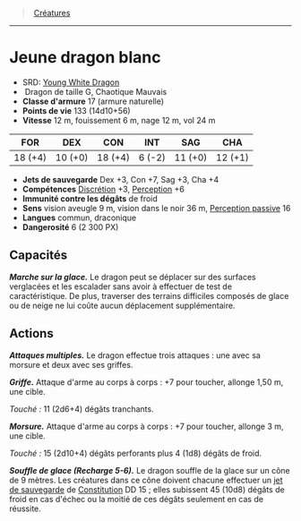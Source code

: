 ﻿---
!MonsterHD
Type: Dragon
Size: G
Alignment: Chaotique Mauvais
ArmorClass: 17 (armure naturelle)
HitPoints: 133 (14d10+56)
Speed: 12 m, fouissement 6 m, nage 12 m, vol 24 m
Strength: 18 (+4)
Dexterity: 10 (+0)
Constitution: 18 (+4)
Intelligence: ' 6 (-2)'
Wisdom: 11 (+0)
Charisma: 12 (+1)
SavingThrows: Dex +3, Con +7, Sag +3, Cha +4
Skills: '[Discrétion](hd_abilities_dexterity_discretion.md) +3, [Perception](hd_abilities_wisdom_perception.md) +6'
DamageImmunities: de froid
Senses: vision aveugle 9 m, vision dans le noir 36 m, [Perception passive](hd_abilities_dexterity_perception_passive.md) 16
Languages: commun, draconique
Challenge: 6 (2 300 PX)
Id: monsters_hd.md#jeune-dragon-blanc
ParentLink: monsters_hd.md#créatures
Name: Jeune dragon blanc
ParentName: Créatures
NameLevel: 1
AltName: '[Young White Dragon](srd_monsters_young_white_dragon.md)'
Attributes: {}
---
> [Créatures](hd_monsters.md)

---

# Jeune dragon blanc

- SRD: [Young White Dragon](srd_monsters_young_white_dragon.md)
-  Dragon de taille G, Chaotique Mauvais
- **Classe d'armure** 17 (armure naturelle)
- **Points de vie** 133 (14d10+56)
- **Vitesse** 12 m, fouissement 6 m, nage 12 m, vol 24 m

|FOR|DEX|CON|INT|SAG|CHA|
|---|---|---|---|---|---|
|18 (+4)|10 (+0)|18 (+4)| 6 (-2)|11 (+0)|12 (+1)|

- **Jets de sauvegarde** Dex +3, Con +7, Sag +3, Cha +4
- **Compétences** [Discrétion](hd_abilities_dexterity_discretion.md) +3, [Perception](hd_abilities_wisdom_perception.md) +6
- **Immunité contre les dégâts** de froid
- **Sens** vision aveugle 9 m, vision dans le noir 36 m, [Perception passive](hd_abilities_dexterity_perception_passive.md) 16
- **Langues** commun, draconique
- **Dangerosité** 6 (2 300 PX)

## Capacités

**_Marche sur la glace._** Le dragon peut se déplacer sur des surfaces verglacées et les escalader sans avoir à effectuer de test de caractéristique. De plus, traverser des terrains difficiles composés de glace ou de neige ne lui coûte aucun déplacement supplémentaire.

## Actions

**_Attaques multiples._** Le dragon effectue trois attaques : une avec sa morsure et deux avec ses griffes.

**_Griffe._** Attaque d'arme au corps à corps : +7 pour toucher, allonge 1,50 m, une cible.

_Touché :_ 11 (2d6+4) dégâts tranchants.

**_Morsure._** Attaque d'arme au corps à corps : +7 pour toucher, allonge 3 m, une cible.

_Touché :_ 15 (2d10+4) dégâts perforants plus 4 (1d8) dégâts de froid.

**_Souffle de glace (Recharge 5-6)._** Le dragon souffle de la glace sur un cône de 9 mètres. Les créatures dans ce cône doivent chacune effectuer un [jet de sauvegarde](hd_abilities_jets_de_sauvegarde.md) de [Constitution](hd_abilities_constitution.md) DD 15 ; elles subissent 45 (10d8) dégâts de froid en cas d'échec ou la moitié de ces dégâts seulement en cas de réussite.

